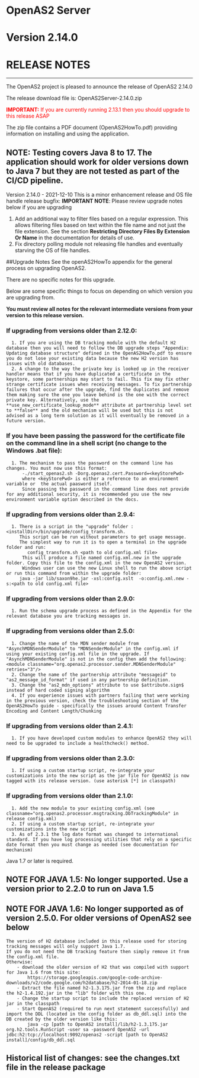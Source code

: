 #              OpenAS2 Server
#              Version 2.14.0
#              RELEASE NOTES
-----
The OpenAS2 project is pleased to announce the release of OpenAS2 2.14.0

The release download file is: OpenAS2Server-2.14.0.zip

  <span style="color:red">**IMPORTANT:** If you are currently running 2.13.1 then you should upgrade to this release ASAP</span>

The zip file contains a PDF document (OpenAS2HowTo.pdf) providing information on installing and using the application.
## NOTE: Testing covers Java 8 to 17. The application should work for older versions down to Java 7 but they are not tested as part of the CI/CD pipeline.

Version 2.14.0 - 2021-12-10
This is a minor enhancement release and OS file handle release bugfix:
       **IMPORTANT NOTE**: Please review upgrade notes below if you are upgrading


  1. Add an additional way to filter files based on a regular expression. This allows filtering files based on text within the file name and not just the file extension. See the section **Restricting Directory Files By Extension Or Name** in the documentation for details of use.
  2. Fix directory polling module not releasing file handles and eventually starving the OS of file handles.


##Upgrade Notes
 See the openAS2HowTo appendix for the general process on upgrading OpenAS2.
 
 There are no specific notes for this upgrade.

 Below are some specific things to focus on depending on which version you are upgrading from.

 **You must review all notes for the relevant intermediate versions from your version to this release version.**

### If upgrading from versions older than 2.12.0:
      1. If you are using the DB tracking module with the default H2 database then you will need to follow the DB upgrade steps "Appendix: Updating database structure" defined in the OpenAS2HowTo.pdf to ensure you do not lose your existing data because the new H2 version has issues with old databases.
      2. A change to the way the private key is looked up in the receiver handler means that if you have duplicated a certificate in the keystore, some partnerships may start to fail. This fix may fix other strange certificate issues when receiving messages. To fix partnership failures that occur after the upgrade, find the duplicates and remove them making sure the one you leave behind is the one with the correct private key. Alternatively, use the **use_new_certificate_lookup_mode** attribute at partnership level set to **false** and the old mechanism will be used but this is not advised as a long term solution as it will eventually be removed in a future version.


### If you have been passing the password for the certificate file on the command line in a shell script (no change to the Windows .bat file):
      1. The mechanism to pass the password on the command line has changes. You must now use this format:
          -./start_openas2.sh -Dorg.openas2.cert.Password=<keyStorePwd>
          where <keyStorePwd> is either a reference to an environment variable or  the actual paasword itself.
          Since passing the password in the command line does not provide for any additional security, it is recommended you use the new environment variable option described in the docs.

### If upgrading from versions older than 2.9.4:
      1. There is a script in the "upgrade" folder : <installDir>/bin/upgrade/config_transform.sh.
         This script can be run without parameters to get usage message.
         The simplest way to run it is to open a terminal in the upgrade folder and run:
            config_transform.sh <path to old config.xml file>
          This will produce a file named config.xml.new in the upgrade folder. Copy this file to the config.xml in the new OpenAS2 version.
          Windows user can use the new Linux shell to run the above script or run this command from within the upgrade folder:
         java -jar lib/saxon9he.jar -xsl:config.xslt  -o:config.xml.new -s:<path to old config.xml file>

### If upgrading from versions older than 2.9.0:
      1. Run the schema upgrade process as defined in the Appendix for the relevant database you are tracking messages in.

### If upgrading from versions older than 2.5.0:
      1. Change the name of the MDN sender module from "AsynchMDNSenderModule" to "MDNSenderModule" in the config.xml if using your existing config.xml file in the upgrade. If "AsynchMDNSenderModule" is not in the config then add the following: <module classname="org.openas2.processor.sender.MDNSenderModule" retries="3"/>
      2. Change the name of the partnership attribute "messageid" to "as2_message_id_format" if used in any partnership definition.
      3. Change the "as2_mdn_options" attribute to use $attribute.sign$ instead of hard coded signing algorithm
      4. If you experience issues with partners failing that were working in the previous version, check the troubleshooting section of the OpenAS2HowTo guide - specifically the issues around Content Transfer Encoding and Content Length/Chunking


### If upgrading from versions older than 2.4.1:
      1. If you have developed custom modules to enhance OpenAS2 they will need to be upgraded to include a healthcheck() method.
### If upgrading from versions older than 2.3.0:
      1. If using a custom startup script, re-integrate your customizations into the new script as the jar file for OpenAS2 is now tagged with its release version. (use asterisk [*] in classpath)
### If upgrading from versions older than 2.1.0:
      1. Add the new module to your existing config.xml (see classname="org.openas2.processor.msgtracking.DbTrackingModule" in release config.xml)
      2. If using a custom startup script, re-integrate your customizations into the new script
      3. As of 2.3.1 the log date format was changed to international standard. If you have log processing utilities that rely on a specific date format then you must change as needed (see documentation for mechanism)
  
Java 1.7 or later is required.

## NOTE FOR JAVA 1.5: No longer supported. Use a version prior to 2.2.0 to run on Java 1.5

## NOTE FOR JAVA 1.6: No longer supported as of version 2.5.0. For older versions of OpenAS2 see below
	The version of H2 database included in this release used for storing tracking messages will only support Java 1.7.
	If you do not need the DB tracking feature then simply remove it from the config.xml file.
	Otherwise:
		- download the older version of H2 that was compiled with support for Java 1.6 from this site:
			https://storage.googleapis.com/google-code-archive-downloads/v2/code.google.com/h2database/h2-2014-01-18.zip
		- Extract the file named h2-1.3.175.jar from the zip and replace the h2-1.4.192.jar in the "lib" folder with this one.
		- Change the startup script to include the replaced version of H2 jar in the classpath
		- Start OpenAS2 (required to run next statement successfully) and import the DDL (located in the config folder as db_ddl.sql) into the DB created by the older version like this:
			java -cp [path to OpenAS2 install]/lib/h2-1.3.175.jar org.h2.tools.RunScript -user sa -password OpenAS2 -url jdbc:h2:tcp://localhost:9092/openas2 -script [path to OpenAS2 install]/config/db_ddl.sql

## Historical list of changes: see the changes.txt file in the release package
